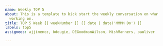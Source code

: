 ```yaml
---
name: Weekly TOP 5
about: This is a template to kick start the weekly conversation on what DevRel is
  working on.
title: TOP 5 Week {{ weekNumber }} {{ date | date('MMMM Do') }}
labels: top5
assignees: ajjimenez, bdougie, DEGoodmanWilson, MishManners, pauliver

---
```

